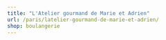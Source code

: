 ```yaml
---
title: "L'Atelier gourmand de Marie et Adrien"
url: /paris/latelier-gourmand-de-marie-et-adrien/
shop: boulangerie
---
```


